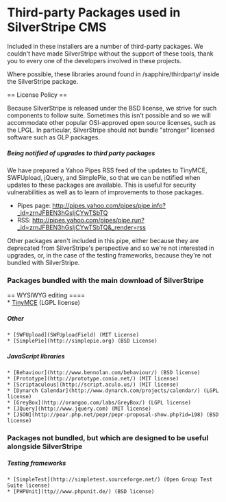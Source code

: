 # Third-party Packages used in SilverStripe CMS

Included in these installers are a number of third-party packages.  We couldn't have made SilverStripe without the support of these tools, thank you to every one of the developers involved in these projects.

Where possible, these libraries around found in /sapphire/thirdparty/ inside the SilverStripe package.

== License Policy == 

Because SilverStripe is released under the BSD license, we strive for such components to follow suite. Sometimes this isn't possible and so we will accommodate other popular OSI-approved open source licenses, such as the LPGL. In particular, SilverStripe should not bundle "stronger" licensed software such as GLP packages.

##### Being notified of upgrades to third party packages

We have prepared a Yahoo Pipes RSS feed of the updates to TinyMCE, SWFUpload, jQuery, and SimplePie, so that we can be notified when updates to these packages are available. This is useful for security vulnerabilities as well as to learn of improvements to those packages.

*  Pipes page: http://pipes.yahoo.com/pipes/pipe.info?_id=zrnJFBEN3hGsIjCYwTSbTQ
*  RSS: http://pipes.yahoo.com/pipes/pipe.run?_id=zrnJFBEN3hGsIjCYwTSbTQ&_render=rss

Other packages aren't included in this pipe, either because they are deprecated from SilverStripe's perspective and so we're not interested in upgrades, or, in the case of the testing frameworks, because they're not bundled with SilverStripe.

### Packages bundled with the main download of SilverStripe

== WYSIWYG editing ====  
    * [TinyMCE](http://tinymce.moxiecode.com/) (LGPL license)

##### Other
    * [SWFUpload](SWFUploadField) (MIT License)
    * [SimplePie](http://simplepie.org) (BSD License)

##### JavaScript libraries

    * [Behaviour](http://www.bennolan.com/behaviour/) (BSD license)
    * [Prototype](http://prototype.conio.net/) (MIT license)
    * [Scriptaculous](http://script.aculo.us/) (MIT license)
    * [Dynarch Calendar](http://www.dynarch.com/projects/calendar/) (LGPL license)
    * [GreyBox](http://orangoo.com/labs/GreyBox/) (LGPL license)
    * [JQuery](http://www.jquery.com) (MIT license)
    * [JSON](http://pear.php.net/pepr/pepr-proposal-show.php?id=198) (BSD license)

### Packages not bundled, but which are designed to be useful alongside SilverStripe

##### Testing frameworks
    * [SimpleTest](http://simpletest.sourceforge.net/) (Open Group Test Suite license)
    * [PHPUnit](ttp///www.phpunit.de/) (BSD license)
